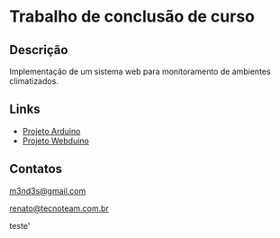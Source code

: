 # Trabalho de conclusão de curso

## Descrição
Implementação de um sistema web para monitoramento de ambientes climatizados. 

## Links
*  [Projeto Arduino](http://arduino.cc/en)
*  [Projeto Webduino](http://code.google.com/p/webduino/)

## Contatos
m3nd3s@gmail.com

renato@tecnoteam.com.br

teste'
